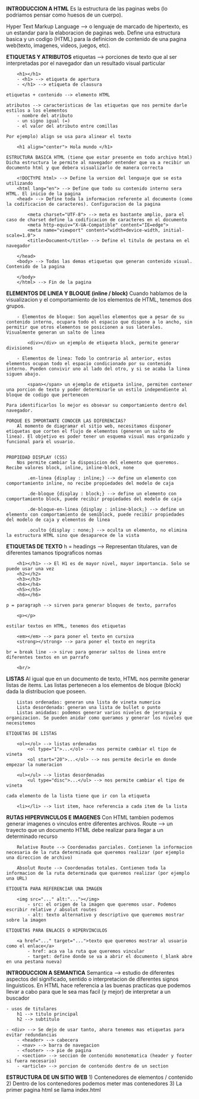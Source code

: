 **INTRODUCCION A HTML**
Es la estructura de las paginas webs (lo podriamos pensar como huesos de un cuerpo).

Hyper Text Markup Language --> o lenguaje de marcado de hipertexto, es un estandar para la elaboracion de paginas web. Define una estructura basica y un codigo (HTML) para la definicion de contenido de una pagina web(texto, imagenes, videos, juegos, etc).

**ETIQUETAS Y ATRIBUTOS**
etiquetas --> porciones de texto que al ser interpretadas por el navegador dan un resultado visual particular

        <h1></h1>
        - <h1> --> etiqueta de apertura
        - </h1> --> etiqueta de clausura

    etiquetas + contenido --> elemento HTML

    atributos --> caracteristicas de las etiquetas que nos permite darle estilos a los elementos
        - nombre del atributo
        - un signo igual (=)
        - el valor del atributo entre comillas

    Por ejemplo) align se usa para alinear el texto

        <h1 align="center"> Hola mundo </h1>

    ESTRUCTURA BASICA HTML (tiene que estar presente en todo archivo html)
    Dicha estructura le permite al navegador entender que va a recibir un documento html y que debera visualizarlo de manera correcta

        <!DOCTYPE html> --> Define la version del lenguaje que se esta utilizando
        <html lang="en"> --> Define que todo su contenido interno sera HTML. El inicio de la pagina
        <head> --> Define toda la informacion referente al documento (como la codificacion de caracteres). Configuracion de la pagina

            <meta charset="UTF-8"> --> meta es bastante amplio, para el caso de charset define la codificacion de caracteres en el documento
            <meta http-equiv="X-UA-Compatible" content="IE=edge">
            <meta name="viewport" content="width=device-width, initial-scale=1.0">
            <title>Document</title> --> Define el titulo de pestana en el navegador

        </head>
        <body> --> Todas las demas etiquetas que generan contenido visual. Contenido de la pagina

        </body>
        </html> --> Fin de la pagina

**ELEMENTOS DE LINEA Y BLOQUE (inline / block)**
Cuando hablamos de la visualizacion y el comportamiento de los elementos de HTML, tenemos dos grupos.

        - Elementos de bloque: Son aquellos elementos que a pesar de su contenido interno, ocupara todo el espacio que dispone a lo ancho, sin permitir que otros elementos se posicionen a sus laterales. Visualmente generan un salto de linea

            <div></div> un ejemplo de etiqueta block, permite generar divisiones

        - Elementos de linea: Todo lo contrario al anterior, estos elementos ocupan todo el espacio condicionado por su contenido interno. Pueden convivir uno al lado del otro, y si se acaba la linea siguen abajo.

            <span></span> un ejemplo de etiqueta inline, permiten contener una porcion de texto y poder determinarle un estilo independiente al bloque de codigo que pertenecen

    Para identificarlos lo mejor es obsevar su comportamiento dentro del navegador.

    PORQUE ES IMPORTANTE CONOCER LAS DIFERENCIAS?
        Al momento de diagramar el sitio web, necesitamos disponer etiquetas que corten el flujo de elementos (generen un salto de linea). El objetivo es poder tener un esquema visual mas organizado y funcional para el usuario.


    PROPIEDAD DISPLAY (CSS)
        Nos permite cambiar la disposicion del elemento que queremos. Recibe valores block, inline, inline-block, none

            .en-linea {display : inline;} --> define un elemento con comportamiento inline, no recibe propiedades del modelo de caja

            .de-bloque {display : block;} --> define un elemento con comportamiento block, puede recibir propiedades del modelo de caja

            .de-bloque-en-linea {display : inline-block;} --> define un elemento con comportamiento de semiblock, puede recibir propiedades del modelo de caja y elementos de linea

            .oculto {display : none;} --> oculta un elemento, no elimina la estructura HTML sino que desaparece de la vista

**ETIQUETAS DE TEXTO**
h = headings --> Representan titulares, van de diferentes tamanos tipograficos nomas

        <h1></h1> --> El H1 es de mayor nivel, mayor importancia. Solo se puede usar una vez
        <h2></h2>
        <h3></h3>
        <h4></h4>
        <h5></h5>
        <h6></h6>

    p = paragraph --> sirven para generar bloques de texto, parrafos

        <p></p>

    estilar textos en HTML, tenemos dos etiquetas

        <em></em> --> para poner el texto en cursiva
        <strong></strong> --> para poner el texto en negrita

    br = break line --> sirve para generar saltos de linea entre diferentes textos en un parrafo

        <br/>

**LISTAS**
Al igual que en un documento de texto, HTML nos permite generar listas de items.
Las listas pertenecen a los elementos de bloque (block) dada la distribucion que poseen.

        Listas ordenadas: generan una lista de vineta numerica
        Lista desordenada: generan una lista de bullet o punto
        Listas anidadas: podemos generar varios niveles de jerarquia y organizacion. Se pueden anidar como queramos y generar los niveles que necesitemos

    ETIQUETAS DE LISTAS

        <ol></ol> --> listas ordenadas
            <ol type="1">...</ol> --> nos permite cambiar el tipo de vineta
            <ol start="20">...</ol> --> nos permite decirle en donde empezar la numeracion
            
        <ul></ul> --> listas desordenadas
            <ul type="disc">...</ul> --> nos permite cambiar el tipo de vineta
            
    cada elemento de la lista tiene que ir con la etiqueta

        <li></li> --> list item, hace referencia a cada item de la lista

**RUTAS HIPERVINCULOS E IMAGENES**
    Con HTML tambien podemos generar imagenes o vinculos entre diferentes archivos.
    Route --> un trayecto que un documento HTML debe realizar para llegar a un determinado recurso

        Relative Route --> Coordenadas parciales. Contienen la informacion necesaria de la ruta determinada que queremos realizar (por ejemplo una direccion de archivo)

        Absolut Route --> Coordenadas totales. Contienen toda la informacion de la ruta determinada que queremos realizar (por ejemplo una URL)

    ETIQUETA PARA REFERENCIAR UNA IMAGEN

        <img src="..." alt:"..."></img> 
            - src: el origen de la imagen que queremos usar. Podemos escribir relative / absolut routes 
            - alt: texto alternativo y descriptivo que queremos mostrar sobre la imagen

    ETIQUETAS PARA ENLACES O HIPERVINCULOS

        <a href="..." target="...">texto que queremos mostrar al usuario como el enlace</a>
            - href: aca va la ruta que queremos vincular
            - target: define donde se va a abrir el documento (_blank abre en una pestana nueva)

**INTRODUCCION A SEMANTICA**
    Semantica --> estudio de diferentes aspectos del significado, sentido o interpretacion de diferentes signos linguisticos. En HTML hace referencia a las buenas practicas que podemos llevar a cabo para que le sea mas facil (y mejor) de interpretar a un buscador

    - usos de titulares
        h1 --> titulo principal
        h2 --> subtitulo
    
    - <div> --> Se dejo de usar tanto, ahora tenemos mas etiquetas para evitar redundancias
        - <header> --> cabecera
        - <nav> --> barra de navegacion
        - <footer> --> pie de pagina 
        - <section> --> seccion de contenido monotematica (header y footer si fuera necesario)
        - <article> --> porcion de contenido dentro de un section

**ESTRUCTURA DE UN SITIO WEB**
    1) Contenedores de elementos / contenido
    2) Dentro de los contenedores podemos meter mas contenedores 
    3) La primer pagina html se llama index.html